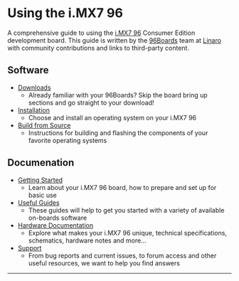 # Using the i.MX7 96

A comprehensive guide to using the [i.MX7 96](https://www.96boards.org/product/imx7-96/) Consumer Edition development board. This guide is written by the [96Boards](https://www.96boards.org) team at [Linaro](http://www.linaro.org) with community contributions and links to third-party content.

## Software

- [Downloads](downloads/README.md)
   - Already familiar with your 96Boards? Skip the board bring up sections and go straight to your download!
- [Installation](installation/README.md)
   - Choose and install an operating system on your i.MX7 96
- [Build from Source](build/README.md)
   - Instructions for building and flashing the components of your favorite operating systems

## Documenation

- [Getting Started](getting-started/README.md)
   - Learn about your i.MX7 96 board, how to prepare and set up for basic use
- [Useful Guides](guides/README.md)
   - These guides will help to get you started with a variety of available on-boards software
- [Hardware Documentation](hardware-docs/README.md)
   - Explore what makes your i.MX7 96 unique, technical specifications, schematics, hardware notes and more...
- [Support](support/README.md)
   - From bug reports and current issues, to forum access and other useful resources, we want to help you find answers

***
